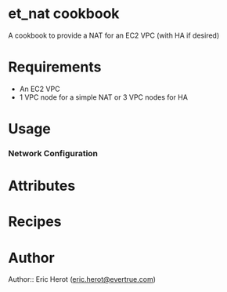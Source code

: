 # et_nat cookbook

A cookbook to provide a NAT for an EC2 VPC (with HA if desired)

# Requirements

* An EC2 VPC
* 1 VPC node for a simple NAT or 3 VPC nodes for HA

# Usage

### Network Configuration

# Attributes

# Recipes

# Author

Author:: Eric Herot (<eric.herot@evertrue.com>)
